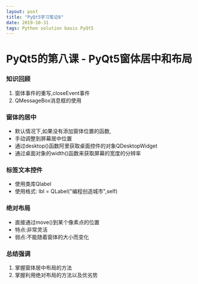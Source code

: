 ```yaml
---
layout: post
title: "PyQt5学习笔记8"
date: 2019-10-31 
tags: Python solution basis PyQt5
---
```


  
# PyQt5的第八课 - PyQt5窗体居中和布局


### 知识回顾
1. 窗体事件的重写,closeEvent事件
2. QMessageBox消息框的使用


### 窗体的居中
- 默认情况下,如果没有添加窗体位置的函数,
- 手动调整到屏幕居中位置
- 通过desktop()函数阿里获取桌面控件的对象QDesktopWidget
- 通过桌面对象的width()函数来获取屏幕的宽度的分辨率


### 标签文本控件
- 使用类库Qlabel
- 使用格式:
lbl = QLabel("编程创造城市",self)


### 绝对布局
- 直接通过move()到某个像素点的位置
- 特点:非常灵活
- 弱点:不能随着窗体的大小而变化


### 总结强调
1. 掌握窗体居中布局的方法
2. 掌握利用绝对布局的方法以及优劣势